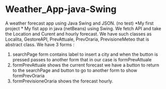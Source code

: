 # Weather_App-java-Swing
A weather forecast app using Java Swing and JSON. (no test)
*My first project *
My fist app in java (netBeans)  using Swing. We fetch API and take the  Location and Curent and hourly forecast.
We have such classes as Localita, GestoreAPI, PrevAttuale, PrevOraria, PrevisioneMeteo  that is abstract class. 
We have 3 forms :
1. searchPage form contains label to insert a city and when the button is pressed passes to another form that in our case is formPrevAttuale 
2. formPrevAttuale  shows the current forecast we have a button to return to the searchPage and button to go to another form to show formPrevOraria
3. formPrevisioneOraria shows the  forecast hourly.

